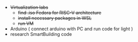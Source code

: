  - ~~Virtualization labs~~
	- ~~find .iso Fedora for RISC-V architecture~~
	- ~~install necessary packages in WSL~~
	- ~~run VM~~
- Arduino ( connect arduino with PC and run code for light )
- research SmartBuilding code
